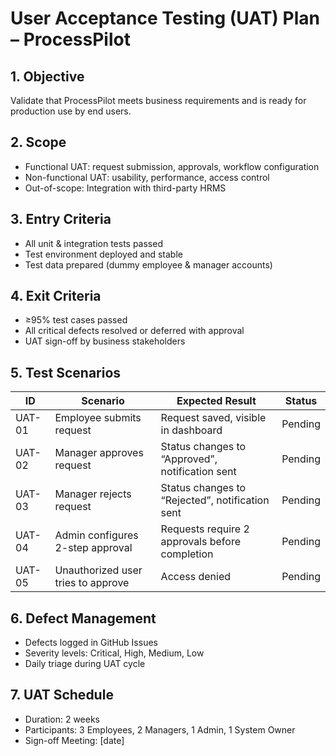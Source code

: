 # User Acceptance Testing (UAT) Plan – ProcessPilot

## 1. Objective
Validate that ProcessPilot meets business requirements and is ready for production use by end users.

## 2. Scope
- Functional UAT: request submission, approvals, workflow configuration
- Non-functional UAT: usability, performance, access control
- Out-of-scope: Integration with third-party HRMS

## 3. Entry Criteria
- All unit & integration tests passed
- Test environment deployed and stable
- Test data prepared (dummy employee & manager accounts)

## 4. Exit Criteria
- ≥95% test cases passed
- All critical defects resolved or deferred with approval
- UAT sign-off by business stakeholders

## 5. Test Scenarios
| ID | Scenario | Expected Result | Status |
|----|----------|-----------------|--------|
| UAT-01 | Employee submits request | Request saved, visible in dashboard | Pending |
| UAT-02 | Manager approves request | Status changes to “Approved”, notification sent | Pending |
| UAT-03 | Manager rejects request | Status changes to “Rejected”, notification sent | Pending |
| UAT-04 | Admin configures 2-step approval | Requests require 2 approvals before completion | Pending |
| UAT-05 | Unauthorized user tries to approve | Access denied | Pending |

## 6. Defect Management
- Defects logged in GitHub Issues
- Severity levels: Critical, High, Medium, Low
- Daily triage during UAT cycle

## 7. UAT Schedule
- Duration: 2 weeks
- Participants: 3 Employees, 2 Managers, 1 Admin, 1 System Owner
- Sign-off Meeting: [date]

